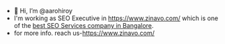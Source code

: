 - 👋 Hi, I’m @aarohiroy
- I'm working as SEO Executive in https://www.zinavo.com/ which is one of the <a href="https://www.zinavo.com/"> best SEO Services company in Bangalore</a>.
- for more info. reach us-https://www.zinavo.com/
  

  

<!---
aarohiroy/aarohiroy is a ✨ special ✨ repository because its `README.md` (this file) appears on your GitHub profile.
You can click the Preview link to take a look at your changes.
--->
